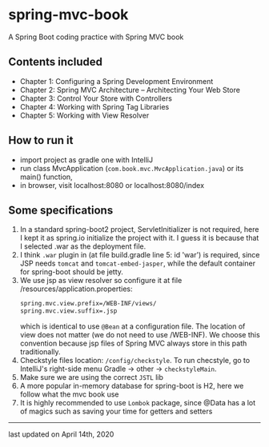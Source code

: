 # spring-mvc-book
A Spring Boot coding practice with Spring MVC book

## Contents included
* Chapter 1: Configuring a Spring Development Environment
* Chapter 2: Spring MVC Architecture – Architecting Your Web Store
* Chapter 3: Control Your Store with Controllers
* Chapter 4: Working with Spring Tag Libraries
* Chapter 5: Working with View Resolver

## How to run it
* import project as gradle one with IntelliJ
* run class MvcApplication (`com.book.mvc.MvcApplication.java`) or its main() function, 
* in browser, visit localhost:8080 or localhost:8080/index

## Some specifications
1. In a standard spring-boot2 project, ServletInitializer is not required, here I kept it as spring.io initialize the project with it. 
   I guess it is because that I selected .war as the deployment file.
2. I think `.war` plugin in (at file build.gradle line 5: id 'war') is required, since JSP needs `tomcat` and `tomcat-embed-jasper`, 
   while the default container for spring-boot should be jetty.
3. We use jsp as view resolver so configure it at file /resources/application.properties:
    ```bash
    spring.mvc.view.prefix=/WEB-INF/views/
    spring.mvc.view.suffix=.jsp
    ```
    which is identical to use `@Bean` at a configuration file.
    The location of view does not matter (we do not need to use /WEB-INF). We choose this convention because jsp files of Spring MVC always store in this path traditionally.
4. Checkstyle files location: `/config/checkstyle`. To run checstyle, go to IntelliJ's right-side menu
   Gradle -> other -> `checkstyleMain`.
5. Make sure we are using the correct `JSTL` lib
6. A more popular in-memory database for spring-boot is H2, here we follow what the mvc book use
7. It is highly recommended to use `Lombok` package, since @Data has a lot of magics such as saving your time for getters and setters

---
last updated on April 14th, 2020

